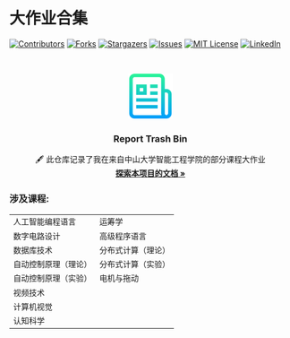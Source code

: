 # 大作业合集
[![Contributors][contributors-shield]][contributors-url]
[![Forks][forks-shield]][forks-url]
[![Stargazers][stars-shield]][stars-url]
[![Issues][issues-shield]][issues-url]
[![MIT License][license-shield]][license-url]
[![LinkedIn][linkedin-shield]][linkedin-url]


<!-- PROJECT LOGO -->
<br />

<p align="center">
  <a href="https://github.com/SYSUzrc/Major-Assignments/">
    <img src="images/logo.png" alt="Logo" width="80" height="80">
  </a>

  <h3 align="center">Report Trash Bin</h3>
  <p align="center">
    🖋 此仓库记录了我在来自中山大学智能工程学院的部分课程大作业
    <br />
    <a href="https://github.com/SYSUzrc/Major-Assignments"><strong>探索本项目的文档 »</strong></a>

  </p>
</p>

###  涉及课程:
|  |   |
|-------------------------------------------|-------------------------------------------|
| 人工智能编程语言          | 运筹学           |
| 数字电路设计              | 高级程序语言       |
| 数据库技术                | 分布式计算（理论）  |
| 自动控制原理（理论）       | 分布式计算（实验）  |
| 自动控制原理（实验）       | 电机与拖动         |
| 视频技术                  |                   |
| 计算机视觉                |                   |
| 认知科学                  |                   |



<!-- links -->
[your-project-path]:SYSUzrc/Major-Assignments
[contributors-shield]: https://img.shields.io/github/contributors/SYSUzrc/Major-Assignments.svg?style=flat-square
[contributors-url]: https://github.com/SYSUzrc/Major-Assignments/graphs/contributors
[forks-shield]: https://img.shields.io/github/forks/SYSUzrc/Major-Assignments.svg?style=flat-square
[forks-url]: https://github.com/SYSUzrc/Major-Assignments/network/members
[stars-shield]: https://img.shields.io/github/stars/SYSUzrc/Major-Assignments.svg?style=flat-square
[stars-url]: https://github.com/SYSUzrc/Major-Assignments/stargazers
[issues-shield]: https://img.shields.io/github/issues/SYSUzrc/Major-Assignments.svg?style=flat-square
[issues-url]: https://img.shields.io/github/issues/SYSUzrc/Major-Assignments.svg
[license-shield]: https://img.shields.io/github/license/SYSUzrc/Major-Assignments.svg?style=flat-square
[license-url]: https://github.com/SYSUzrc/Major-Assignments/blob/master/LICENSE.txt
[linkedin-shield]: https://img.shields.io/badge/-LinkedIn-black.svg?style=flat-square&logo=linkedin&colorB=555
[linkedin-url]: https://linkedin.com/in/SYSUzrc
